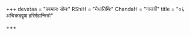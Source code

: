 +++
devataa = "पवमानः सोमः"
RShiH = "मेधातिथिः"
ChandaH = "गायत्री"
title = "०६ अचिक्रदद्वृषा हरिर्महान्मित्रो"

+++
